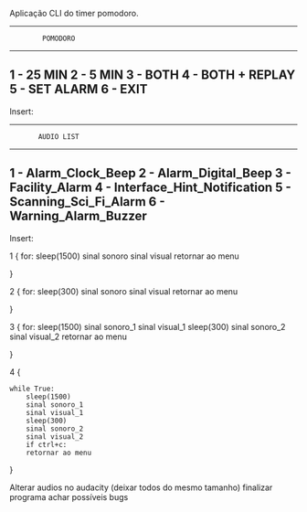 Aplicação CLI do timer pomodoro.

--------------------------------
            POMODORO
--------------------------------
1 - 25 MIN
2 - 5 MIN
3 - BOTH
4 - BOTH + REPLAY
5 - SET ALARM
6 - EXIT
--------------------------------
Insert: 





--------------------------------
           AUDIO LIST
--------------------------------
1 - Alarm_Clock_Beep
2 - Alarm_Digital_Beep
3 - Facility_Alarm
4 - Interface_Hint_Notification
5 - Scanning_Sci_Fi_Alarm
6 - Warning_Alarm_Buzzer
--------------------------------
Insert: 




1 {
	for:
		sleep(1500)
		sinal sonoro
		sinal visual
		retornar ao menu

}

2 {
	for:
		sleep(300)
		sinal sonoro
		sinal visual
		retornar ao menu

}

3 {
	for:
		sleep(1500)
		sinal sonoro_1
		sinal visual_1
		sleep(300)
		sinal sonoro_2
		sinal visual_2
		retornar ao menu

}

4 {

	while True:
		sleep(1500)
		sinal sonoro_1
		sinal visual_1
		sleep(300)
		sinal sonoro_2
		sinal visual_2
		if ctrl+c:
		retornar ao menu

}


Alterar audios no audacity (deixar todos do mesmo tamanho)
finalizar programa
achar possíveis bugs

